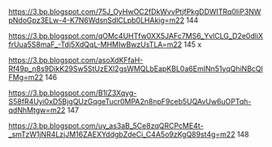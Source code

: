 https://3.bp.blogspot.com/75J_OyHwOC2fDkWvvPtjfPkgDDWITRq0IiP3NWpNdoGpz3ELw-4-K7N6WdsnSdlCLpb0LHAkig=m22 144

https://3.bp.blogspot.com/qOMc4UHTfw0XX5JAFc7MS6_YvlCLG_D2e0dliXfrUua5S8maF_-Tdj5XdQqL-MHMIwBwzUsTLA=m22 145 x

https://3.bp.blogspot.com/asoXdKFfaH-Rf49p_n8s9DikK29Sw5StUzEXl2gsWMQLbEapKBL0a6EmINn51yqQhiNBcQlFMg=m22 146

https://3.bp.blogspot.com/B1lZ3Xqyg-S58fR4Uyi0xD5BjgQUzGqgeTucr0MPA2n8npF9ceb5UQAvUw6uOPTqh-qdNhMtgw=m22 147

https://3.bp.blogspot.com/uy_as3aB_5Ce8zqQRCPcME4t-_smTzW1jNR4LzjJM16ZAEXYddgbZdeCi_C4A5o9zKgQ89st4g=m22 148
